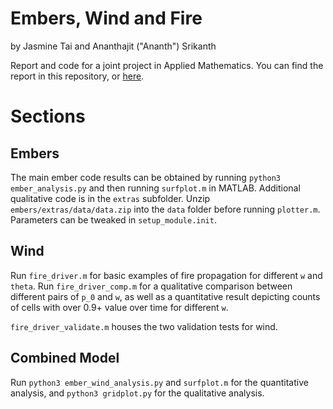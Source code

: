 # Embers, Wind and Fire
by Jasmine Tai and Ananthajit ("Ananth") Srikanth

Report and code for a joint project in Applied Mathematics. You can find the report in this repository, or [here](https://drive.google.com/file/d/13_ZaqgONs5WBLl_1vnZ-ieGU_eXFDKRk/view?usp=drive_link).

# Sections

## Embers

The main ember code results can be obtained by running `python3 ember_analysis.py` and then running `surfplot.m` in MATLAB.
Additional qualitative code is in the `extras` subfolder. Unzip `embers/extras/data/data.zip` into the `data` folder before running `plotter.m`.
Parameters can be tweaked in `setup_module.init`.

## Wind 
Run `fire_driver.m` for basic examples of fire propagation for different `w` and `theta`. Run `fire_driver_comp.m` for a qualitative comparison between different pairs of `p_0` and `w`, as well as a quantitative result depicting counts of cells with over 0.9+ value over time for different `w`.

`fire_driver_validate.m` houses the two validation tests for wind.

## Combined Model

Run `python3 ember_wind_analysis.py` and `surfplot.m` for the quantitative analysis, and `python3 gridplot.py` for the qualitative analysis.